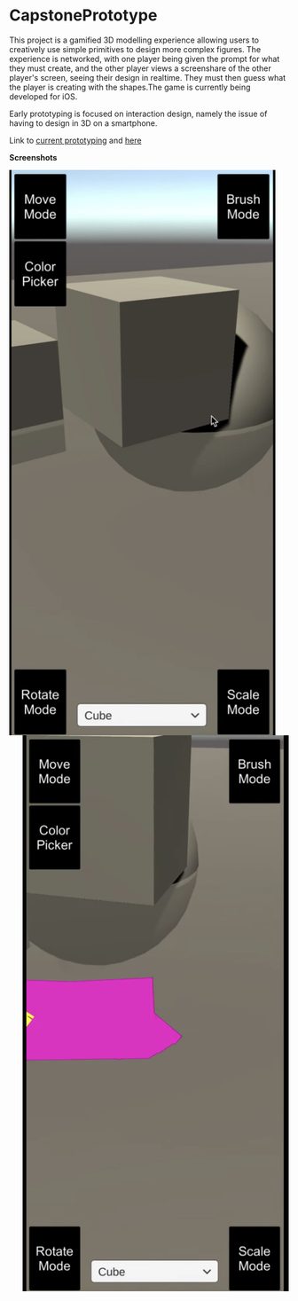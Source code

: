 # CapstonePrototype

This project is a gamified 3D modelling experience allowing users to creatively use simple primitives to design more complex figures. The experience is networked, with one player being given the prompt for what they must create, and the other player views a screenshare of the other player's screen, seeing their design in realtime. They must then guess what the player is creating with the shapes.The game is currently being developed for iOS.


Early prototyping is focused on interaction design, namely the issue of having to design in 3D on a smartphone. 

Link to [current prototyping](https://youtu.be/phBd6IN89c0) and [here](https://youtu.be/yL36YWvt6Hk)

**Screenshots**

<img src="/Images/sc1.png" width=480 align=left>
<img src="/Images/sc2.png" width=480 align=right>



